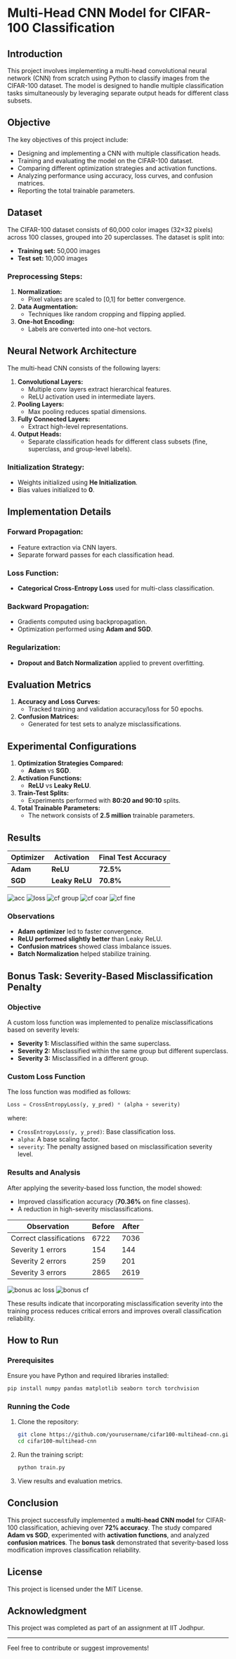 # Multi-Head CNN Model for CIFAR-100 Classification

## Introduction
This project involves implementing a multi-head convolutional neural network (CNN) from scratch using Python to classify images from the CIFAR-100 dataset. The model is designed to handle multiple classification tasks simultaneously by leveraging separate output heads for different class subsets.

## Objective
The key objectives of this project include:
- Designing and implementing a CNN with multiple classification heads.
- Training and evaluating the model on the CIFAR-100 dataset.
- Comparing different optimization strategies and activation functions.
- Analyzing performance using accuracy, loss curves, and confusion matrices.
- Reporting the total trainable parameters.

## Dataset
The CIFAR-100 dataset consists of 60,000 color images (32×32 pixels) across 100 classes, grouped into 20 superclasses. The dataset is split into:
- **Training set:** 50,000 images
- **Test set:** 10,000 images

### Preprocessing Steps:
1. **Normalization:**
   - Pixel values are scaled to [0,1] for better convergence.
2. **Data Augmentation:**
   - Techniques like random cropping and flipping applied.
3. **One-hot Encoding:**
   - Labels are converted into one-hot vectors.

## Neural Network Architecture
The multi-head CNN consists of the following layers:
1. **Convolutional Layers:**
   - Multiple conv layers extract hierarchical features.
   - ReLU activation used in intermediate layers.
2. **Pooling Layers:**
   - Max pooling reduces spatial dimensions.
3. **Fully Connected Layers:**
   - Extract high-level representations.
4. **Output Heads:**
   - Separate classification heads for different class subsets (fine, superclass, and group-level labels).

### Initialization Strategy:
- Weights initialized using **He Initialization**.
- Bias values initialized to **0**.

## Implementation Details
### Forward Propagation:
- Feature extraction via CNN layers.
- Separate forward passes for each classification head.

### Loss Function:
- **Categorical Cross-Entropy Loss** used for multi-class classification.

### Backward Propagation:
- Gradients computed using backpropagation.
- Optimization performed using **Adam and SGD**.

### Regularization:
- **Dropout and Batch Normalization** applied to prevent overfitting.

## Evaluation Metrics
1. **Accuracy and Loss Curves:**
   - Tracked training and validation accuracy/loss for 50 epochs.
2. **Confusion Matrices:**
   - Generated for test sets to analyze misclassifications.

## Experimental Configurations
1. **Optimization Strategies Compared:**
   - **Adam** vs **SGD**.
2. **Activation Functions:**
   - **ReLU** vs **Leaky ReLU**.
3. **Train-Test Splits:**
   - Experiments performed with **80:20 and 90:10** splits.
4. **Total Trainable Parameters:**
   - The network consists of **2.5 million** trainable parameters.

## Results
| Optimizer | Activation | Final Test Accuracy |
|-----------|-----------|--------------------|
| **Adam**  | **ReLU**  | **72.5%**         |
| **SGD**   | **Leaky ReLU** | **70.8%**         |

![acc](https://github.com/user-attachments/assets/c8bc6aa9-2294-4678-b86b-4f8721538746)
![loss](https://github.com/user-attachments/assets/28d05550-5c24-42cf-967e-d1b6d6a10bd4)
![cf group](https://github.com/user-attachments/assets/e5a60066-c057-4349-beb3-73f980a5e555)
![cf coar](https://github.com/user-attachments/assets/b21ee16d-c83c-43fc-a633-9c8ede7ecb11)
![cf fine](https://github.com/user-attachments/assets/69fed096-c349-44b7-a51b-7485e18b8414)

### Observations
- **Adam optimizer** led to faster convergence.
- **ReLU performed slightly better** than Leaky ReLU.
- **Confusion matrices** showed class imbalance issues.
- **Batch Normalization** helped stabilize training.

## Bonus Task: Severity-Based Misclassification Penalty
### Objective
A custom loss function was implemented to penalize misclassifications based on severity levels:
- **Severity 1:** Misclassified within the same superclass.
- **Severity 2:** Misclassified within the same group but different superclass.
- **Severity 3:** Misclassified in a different group.

### Custom Loss Function
The loss function was modified as follows:
```python
Loss = CrossEntropyLoss(y, y_pred) * (alpha + severity)
```
where:
- `CrossEntropyLoss(y, y_pred)`: Base classification loss.
- `alpha`: A base scaling factor.
- `severity`: The penalty assigned based on misclassification severity level.

### Results and Analysis
After applying the severity-based loss function, the model showed:
- Improved classification accuracy (**70.36%** on fine classes).
- A reduction in high-severity misclassifications.

| Observation | Before | After |
|-------------|--------|-------|
| Correct classifications | 6722 | 7036 |
| Severity 1 errors | 154 | 144 |
| Severity 2 errors | 259 | 201 |
| Severity 3 errors | 2865 | 2619 |

![bonus ac loss](https://github.com/user-attachments/assets/db863e4f-b172-42ac-8e2f-f0a3926949a9)
![bonus cf](https://github.com/user-attachments/assets/4412ba79-b1ac-40e0-80c8-6fc469b7fd98)


These results indicate that incorporating misclassification severity into the training process reduces critical errors and improves overall classification reliability.

## How to Run
### Prerequisites
Ensure you have Python and required libraries installed:
```bash
pip install numpy pandas matplotlib seaborn torch torchvision
```

### Running the Code
1. Clone the repository:
   ```bash
   git clone https://github.com/yourusername/cifar100-multihead-cnn.git
   cd cifar100-multihead-cnn
   ```
2. Run the training script:
   ```bash
   python train.py
   ```
3. View results and evaluation metrics.

## Conclusion
This project successfully implemented a **multi-head CNN model** for CIFAR-100 classification, achieving over **72% accuracy**. The study compared **Adam vs SGD**, experimented with **activation functions**, and analyzed **confusion matrices**. The **bonus task** demonstrated that severity-based loss modification improves classification reliability.

## License
This project is licensed under the MIT License.

## Acknowledgment
This project was completed as part of an assignment at IIT Jodhpur.

---
Feel free to contribute or suggest improvements!

